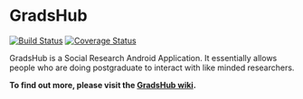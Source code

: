 # GradsHub

[![Build Status][travis-image]][travis]
[![Coverage Status][coveralls-image]][coveralls]

GradsHub is a Social Research Android Application. It essentially allows people who are doing postgraduate to interact with like minded researchers.

**To find out more, please visit the [GradsHub wiki][wiki].**







[wiki]:https://github.com/CodeFusionGroup/GradsHub/wiki

[travis-image]:https://travis-ci.org/CodeFusionGroup/GradsHub.svg?branch=master
[travis]:https://travis-ci.org/CodeFusionGroup/GradsHub

[coveralls-image]:https://coveralls.io/repos/github/CodeFusionGroup/GradsHub/badge.svg?branch=master
[coveralls]:https://coveralls.io/github/CodeFusionGroup/GradsHub?branch=master

